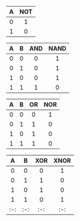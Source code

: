 |**A** | **NOT** |
| :-: | :-: |
| 0 | 1 |
| 1 | 0 |

| **A** | **B** | **AND** | **NAND** |
| :-: | :-: | :-: | :-: |
| 0 | 0 | 0 | 1 |
| 0 | 1 | 0 | 1 |
| 1 | 0 | 0 | 1 |
| 1 | 1 | 1 | 0 |

| **A** | **B** | **OR** | **NOR** |
| :-: | :-: | :-: | :-: |
| 0 | 0 | 0 | 1 |
| 0 | 1 | 1 | 0 |
| 1 | 0 | 1 | 0 |
| 1 | 1 | 1 | 0 |

| **A** | **B** | **XOR** | **XNOR** |
| :-: | :-: | :-: | :-: |
| 0 | 0 | 0 | 1 |
| 0 | 1 | 1 | 0 |
| 1 | 0 | 1 | 0 |
| 1 | 1 | 0 | 1 |  
| :-: | :-: | :-: | :-: |
